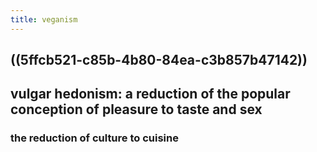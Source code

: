 ```yaml
---
title: veganism
---
```


## ((5ffcb521-c85b-4b80-84ea-c3b857b47142))
## vulgar hedonism: a reduction of the popular conception of pleasure to taste and sex
### the reduction of culture to cuisine
